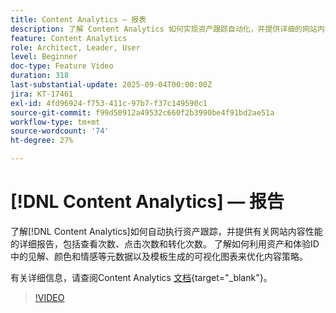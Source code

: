 ```yaml
---
title: Content Analytics — 报表
description: 了解 Content Analytics 如何实现资产跟踪自动化，并提供详细的网站内容性能报告，包括浏览量、点击量和转化率。
feature: Content Analytics
role: Architect, Leader, User
level: Beginner
doc-type: Feature Video
duration: 318
last-substantial-update: 2025-09-04T00:00:00Z
jira: KT-17461
exl-id: 4fd96924-f753-411c-97b7-f37c149590c1
source-git-commit: f99d50912a49532c660f2b3990be4f91bd2ae51a
workflow-type: tm+mt
source-wordcount: '74'
ht-degree: 27%

---
```


# [!DNL Content Analytics] — 报告

了解[!DNL Content Analytics]如何自动执行资产跟踪，并提供有关网站内容性能的详细报告，包括查看次数、点击次数和转化次数。 了解如何利用资产和体验ID中的见解、颜色和情感等元数据以及模板生成的可视化图表来优化内容策略。

有关详细信息，请查阅Content Analytics [文档](https://experienceleague.adobe.com/zh-hans/docs/analytics-platform/using/content-analytics/report/report){target="_blank"}。

>[!VIDEO](https://video.tv.adobe.com/v/3473047/?learn=on&enablevpops&captions=chi_hans)
